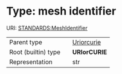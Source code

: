 
# Type: mesh identifier




URI: [STANDARDS:MeshIdentifier](https://w3id.org/bridge2ai/standards-schema/MeshIdentifier)

|  |  |  |
| --- | --- | --- |
| Parent type | | [Uriorcurie](types/Uriorcurie.md) |
| Root (builtin) type | | **URIorCURIE** |
| Representation | | str |
